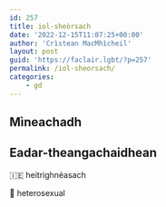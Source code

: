 ```yaml
---
id: 257
title: iol-sheòrsach
date: '2022-12-15T11:07:25+00:00'
author: 'Crìstean MacMhìcheil'
layout: post
guid: 'https://faclair.lgbt/?p=257'
permalink: /iol-sheorsach/
categories:
    - gd
---
```


## Mìneachadh

## Eadar-theangachaidhean

&#x1f1ee;&#x1f1ea; heitrighnéasach

&#x1f3f4;&#xe0067;&#xe0062;&#xe0065;&#xe006e;&#xe0067;&#xe007f; heterosexual
